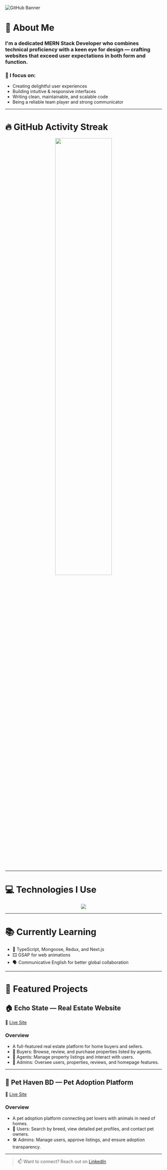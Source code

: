 ![GitHub Banner](https://i.ibb.co/jZ1F610P/Github-banner.png)

# 👋 About Me

### I'm a dedicated MERN Stack Developer who combines technical proficiency with a keen eye for design — crafting websites that exceed user expectations in both form and function.

### 🚀 I focus on:
- Creating delightful user experiences  
- Building intuitive & responsive interfaces  
- Writing clean, maintainable, and scalable code  
- Being a reliable team player and strong communicator  

---

# 🔥 GitHub Activity Streak

<p align="center">
  <img width="60%" src="https://github-readme-streak-stats.herokuapp.com/?user=abusaiyedjoy&theme=github-dark&hide_border=true" />
</p>

---

# 💻 Technologies I Use

<p align="center">
  <a href="https://www.linkedin.com/in/abusaiyedjoy/">
    <img src="https://skillicons.dev/icons?i=html,css,js,tailwind,bootstrap,git,react,redux,nextjs,ts,mongoose,nodejs,express,prisma,docker,aws,graphql,postgres,figma" />
  </a>
</p>

---

# 📚 Currently Learning

- 🔷 TypeScript, Mongoose, Redux, and Next.js  
- 🎞️ GSAP for web animations  
- 🗣️ Communicative English for better global collaboration  

---

# 💼 Featured Projects

## 🏠 Echo State — Real Estate Website  
🔗 [Live Site](https://echo-state.web.app)  
### Overview
- A full-featured real estate platform for home buyers and sellers.
- 🛒 Buyers: Browse, review, and purchase properties listed by agents.  
- 🏢 Agents: Manage property listings and interact with users.  
- 🔧 Admins: Oversee users, properties, reviews, and homepage features.

---

## 🐾 Pet Haven BD — Pet Adoption Platform  
🔗 [Live Site](https://remarkable-sherbet-bed88f.netlify.app)  
### Overview
- A pet adoption platform connecting pet lovers with animals in need of homes.
- 🐶 Users: Search by breed, view detailed pet profiles, and contact pet owners.  
- 🛠️ Admins: Manage users, approve listings, and ensure adoption transparency.

---

> 📫 Want to connect? Reach out on [LinkedIn](https://www.linkedin.com/in/abusaiyedjoy/)
